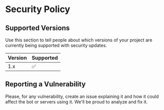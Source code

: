 # Security Policy

## Supported Versions

Use this section to tell people about which versions of your project are
currently being supported with security updates.

| Version | Supported          |
| ------- | ------------------ |
| 1.x     | :white_check_mark: |

## Reporting a Vulnerability

Please, for any vulnerability, create an issue explaining it and how it could affect the bot or servers using it. We'll be proud to analyze and fix it.
